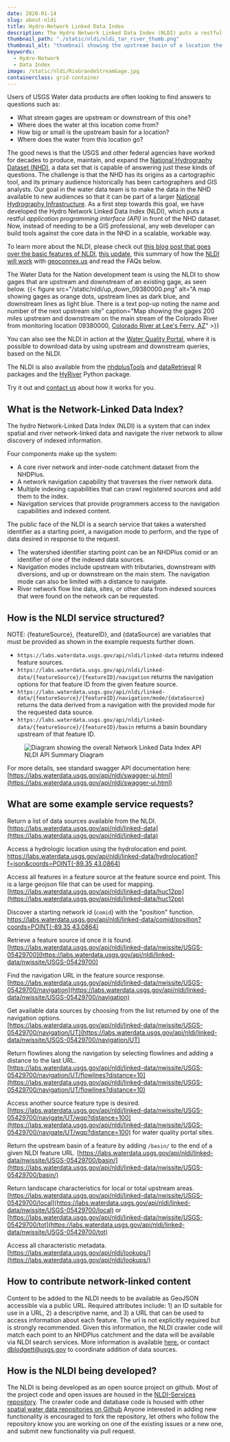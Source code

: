 ```yaml
---
date: 2020-01-14
slug: about-nldi
title: Hydro-Network Linked Data Index
description: The Hydro Network Linked Data Index (NLDI) puts a restful application programming interface (API) in front of the National Hydrolography dataset. Now, instead of needing to be a GIS professional, any web developer can build tools against the core data in the NHD in a scalable, workable way.
thumbnail_path: "./static/nldi/nldi_tar_river_thumb.png"
thumbnail_alt: "thumbnail showing the upstream basin of a location the the tar river as a grey outline overlaid on a map, with and upstream flowline as dark blue, and a downstream flowline as light blue."
keywords:
  - Hydro-Network
  - Data Index
image: /static/nldi/RioGrandeStreamGage.jpg
containerclass: grid-container
---
```


Users of USGS Water data products are often looking to find answers to questions such as:

- What stream gages are upstream or downstream of this one?
- Where does the water at this location come from?
- How big or small is the upstream basin for a location?
- Where does the water from this location go?

The good news is that the USGS and other federal agencies have worked for decades to produce, maintain, and expand the [National Hydrography Dataset (NHD)](https://www.usgs.gov/core-science-systems/ngp/national-hydrography), a data set that is capable of answering just these kinds of questions. The challenge is that the NHD has its origins as a cartographic tool, and its primary audience historically has been cartographers and GIS analysts. Our goal in the water data team is to make the data in the NHD available to new audiences so that it can be part of a larger [National Hydrography Infrastructure](https://www.usgs.gov/core-science-systems/ngp/national-hydrography/national-hydrography-infrastructure-working-group). As a first step towards this goal, we have developed the Hydro Network Linked Data Index (NLDI), which puts a restful _application programming interface (API)_ in front of the NHD dataset. Now, instead of needing to be a GIS professional, any web developer can build tools against the core data in the NHD in a scalable, workable way.

To learn more about the NLDI, please check out [this blog post that goes over the basic features of NLDI](https://waterdata.usgs.gov/blog/nldi-intro/), [this update](https://waterdata.usgs.gov/blog/nldi_update/), this summary of how the [NLDI will work](https://waterdata.usgs.gov/blog/nldi-geoconnex/) with [geoconnex.us](https://geoconnex.us/) and read the FAQs below.

The Water Data for the Nation development team is using the NLDI to show gages that are upstream and downstream of an existing gage, as seen below.
{{< figure src="/static/nldi/up_down_09380000.png" alt="A map showing gages as orange dots, upstream lines as dark blue, and downstream lines as light blue. There is a text pop-up noting the name and number of the next upstream site" caption="Map showing the gages 200 miles upstream and downstream on the main stream of the Colorado River from monitoring location 09380000, [Colorado River at Lee's Ferry, AZ](https://waterdata.usgs.gov/monitoring-location/09380000/)" >}}

You can also see the NLDI in action at the [Water Quality Portal](https://www.waterqualitydata.us/portal/#nldiurl=https%3A%2F%2Fcida.usgs.gov%2Fnldi%2Fnwissite%2FUSGS-05428500%2Fnavigate%2FUT%2Fwqp%3Fdistance%3D&mimeType=csv), where it is possible to download data by using upstream and downstream queries, based on the NLDI.

The NLDI is also available from the [nhdplusTools](https://usgs-r.github.io/nhdplusTools/) and [dataRetrieval](http://usgs-r.github.io/dataRetrieval/) R packages and the [HyRiver](https://hyriver.readthedocs.io/en/latest/) Python package.

Try it out and [contact us](https://water.usgs.gov/contact/gsanswers?pemail=gs-w_water_data_for_the_nation&subject=Water%20Data%20for%20the%20Nation%20Labs%20Feedback&viewnote=%3CH1%3EUSGS+NLDI+Feedback%3C/H1%3E) about how it works for you.

## What is the Network-Linked Data Index?

The hydro Network-Linked Data Index (NLDI) is a system that can index spatial and river network-linked data and navigate the river network to allow discovery of indexed information.

Four components make up the system:

- A core river network and inter-node catchment dataset from the NHDPlus.
- A network navigation capability that traverses the river network data.
- Multiple indexing capabilities that can crawl registered sources and add them to the index.
- Navigation services that provide programmers access to the navigation capabilities and indexed content.

The public face of the NLDI is a search service that takes a watershed identifier as a starting point, a navigation mode to perform, and the type of data desired in response to the request.

- The watershed identifier starting point can be an NHDPlus comid or an identifier of one of the indexed data sources.
- Navigation modes include upstream with tributaries, downstream with diversions, and up or downstream on the main stem. The navigation mode can also be limited with a distance to navigate.
- River network flow line data, sites, or other data from indexed sources that were found on the network can be requested.

## How is the NLDI service structured?

NOTE: {featureSource}, {featureID}, and {dataSource} are variables that must be provided as shown in the example requests further down.

- `https://labs.waterdata.usgs.gov/api/nldi/linked-data` returns indexed feature sources.
- `https://labs.waterdata.usgs.gov/api/nldi/linked-data/{featureSource}/{featureID}/navigation` returns the navigation options for that feature ID from the given feature source.
- `https://labs.waterdata.usgs.gov/api/nldi/linked-data/{featureSource}/{featureID}/navigation/mode/{dataSource}` returns the data derived from a navigation with the provided mode for the requested data source.
- `https://labs.waterdata.usgs.gov/api/nldi/linked-data/{featureSource}/{featureID}/basin` returns a basin boundary upstream of that feature ID.

<figure>
<img src='/static/nldi/nldi-api.png' title='Network Linked Data Index API Diagram' alt='Diagram showing the overall Network Linked Data Index API' >
<figcaption>NLDI API Summary Diagram</figcaption>
</figure>

For more details, see standard swagger API documentation here: [https://labs.waterdata.usgs.gov/api/nldi/swagger-ui.html](https://labs.waterdata.usgs.gov/api/nldi/swagger-ui.html)

## What are some example service requests?

Return a list of data sources available from the NLDI.  
[https://labs.waterdata.usgs.gov/api/nldi/linked-data](https://labs.waterdata.usgs.gov/api/nldi/linked-data)

Access a hydrologic location using the hydrolocation end point.  
[https://labs.waterdata.usgs.gov/api/nldi/linked-data/hydrolocation?f=json&coords=POINT(-89.35 43.0864)](<https://labs.waterdata.usgs.gov/api/nldi/linked-data/hydrolocation?coords=POINT(-89.35%2043.0864)>)

Access all features in a feature source at the feature source end point. This is a large geojson file that can be used for mapping.  
[https://labs.waterdata.usgs.gov/api/nldi/linked-data/huc12pp](https://labs.waterdata.usgs.gov/api/nldi/linked-data/huc12pp)

Discover a starting network id (`comid`) with the "position" function.  
[https://labs.waterdata.usgs.gov/api/nldi/linked-data/comid/position?coords=POINT(-89.35 43.0864)](<https://labs.waterdata.usgs.gov/api/nldi/linked-data/comid/position?coords=POINT(-89.35%2043.0864)>)

Retrieve a feature source id once it is found.  
[https://labs.waterdata.usgs.gov/api/nldi/linked-data/nwissite/USGS-05429700](https://labs.waterdata.usgs.gov/api/nldi/linked-data/nwissite/USGS-05429700)

Find the navigation URL in the feature source response.  
[https://labs.waterdata.usgs.gov/api/nldi/linked-data/nwissite/USGS-05429700/navigation](https://labs.waterdata.usgs.gov/api/nldi/linked-data/nwissite/USGS-05429700/navigation)

Get available data sources by choosing from the list returned by one of the navigation options.  
[https://labs.waterdata.usgs.gov/api/nldi/linked-data/nwissite/USGS-05429700/navigation/UT](https://labs.waterdata.usgs.gov/api/nldi/linked-data/nwissite/USGS-05429700/navigation/UT)

Return flowlines along the navigation by selecting flowlines and adding a distance to the last URL.  
[https://labs.waterdata.usgs.gov/api/nldi/linked-data/nwissite/USGS-05429700/navigation/UT/flowlines?distance=10](https://labs.waterdata.usgs.gov/api/nldi/linked-data/nwissite/USGS-05429700/navigation/UT/flowlines?distance=10)

Access another source feature type is desired.  
[https://labs.waterdata.usgs.gov/api/nldi/linked-data/nwissite/USGS-05429700/navigate/UT/wqp?distance=100](https://labs.waterdata.usgs.gov/api/nldi/linked-data/nwissite/USGS-05429700/navigate/UT/wqp?distance=100) for water quality portal sites.

Return the upstream basin of a feature by adding `/basin/` to the end of a given NLDI feature URL.
[https://labs.waterdata.usgs.gov/api/nldi/linked-data/nwissite/USGS-05429700/basin/](https://labs.waterdata.usgs.gov/api/nldi/linked-data/nwissite/USGS-05429700/basin/)

Return landscape characteristics for local or total upstream areas.  
[https://labs.waterdata.usgs.gov/api/nldi/linked-data/nwissite/USGS-05429700/local](https://labs.waterdata.usgs.gov/api/nldi/linked-data/nwissite/USGS-05429700/local) or  
[https://labs.waterdata.usgs.gov/api/nldi/linked-data/nwissite/USGS-05429700/tot](https://labs.waterdata.usgs.gov/api/nldi/linked-data/nwissite/USGS-05429700/tot)

Access all characteristic metadata.  
[https://labs.waterdata.usgs.gov/api/nldi/lookups/](https://labs.waterdata.usgs.gov/api/nldi/lookups/)

## How to contribute network-linked content

Content to be added to the NLDI needs to be available as GeoJSON accessible via a public URL. Required attributes include: 1) an ID suitable for use in a URL, 2) a descriptive name, and 3) a URL that can be used to access information about each feature. The url is not explicitly required but is strongly recommended. Given this information, the NLDI crawler code will match each point to an NHDPlus catchment and the data will be available via NLDI search services. More information is available [here.](https://github.com/internetofwater/nldi-crawler) or contact [dblodgett@usgs.gov](mailto:dblodgett@usgs.gov) to coordinate addition of data sources.

## How is the NLDI being developed?

The NLDI is being developed as an open source project on github. Most of the project code and open issues are housed in the [NLDI-Services repository](https://github.com/internetofwater/nldi-services). The crawler code and database code is housed with other [spatial water data repositories on Github](https://github.com/internetofwater) Anyone interested in adding new functionality is encouraged to fork the repository, let others who follow the repository know you are working on one of the existing issues or a new one, and submit new functionality via pull request.
